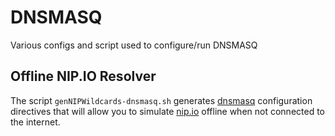 # DNSMASQ

Various configs and script used to configure/run DNSMASQ

## Offline NIP.IO Resolver

The script `genNIPWildcards-dnsmasq.sh` generates [dnsmasq](http://www.thekelleys.org.uk/dnsmasq/doc.html) configuration directives that will allow you to simulate [nip.io](http://nip.io) offline when not connected to the internet. 
